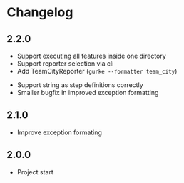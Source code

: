 # Changelog

## 2.2.0

+ Support executing all features inside one directory
+ Support reporter selection via cli
+ Add TeamCityReporter (`gurke --formatter team_city`)
* Support string as step definitions correctly
* Smaller bugfix in improved exception formatting


## 2.1.0

* Improve exception formating

## 2.0.0

* Project start
